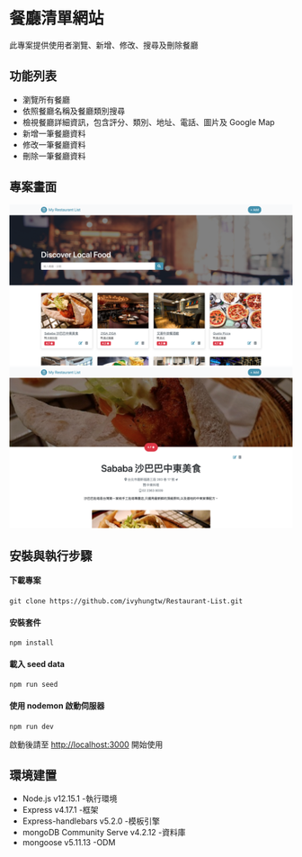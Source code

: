 # 餐廳清單網站

此專案提供使用者瀏覽、新增、修改、搜尋及刪除餐廳

## 功能列表

- 瀏覽所有餐廳
- 依照餐廳名稱及餐廳類別搜尋
- 檢視餐廳詳細資訊，包含評分、類別、地址、電話、圖片及 Google Map
- 新增一筆餐廳資料
- 修改一筆餐廳資料
- 刪除一筆餐廳資料

## 專案畫面

![Home page](/public/photos/index.png)
![Restaurant page](/public/photos/show.png)

## 安裝與執行步驟

#### 下載專案

```
git clone https://github.com/ivyhungtw/Restaurant-List.git
```

#### 安裝套件

```
npm install
```

#### 載入 seed data

```
npm run seed
```

#### 使用 nodemon 啟動伺服器

```
npm run dev
```

啟動後請至 [http://localhost:3000](http://localhost:3000) 開始使用

## 環境建置

- Node.js v12.15.1 -執行環境
- Express v4.17.1 -框架
- Express-handlebars v5.2.0 -模板引擎
- mongoDB Community Serve v4.2.12 -資料庫
- mongoose v5.11.13 -ODM
